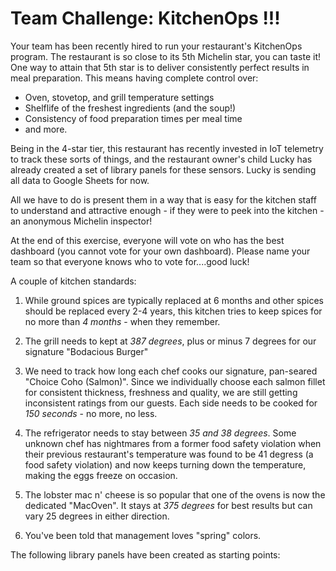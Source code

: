 # Team Challenge: KitchenOps !!! 

Your team has been recently hired to run your restaurant's KitchenOps program.  The restaurant is so close to its 5th Michelin star, you can taste it!
One way to attain that 5th star is to deliver consistently perfect results in meal preparation.  This means having complete control over:
* Oven, stovetop, and grill temperature settings
* Shelflife of the freshest ingredients (and the soup!)
* Consistency of food preparation times per meal time
* and more.

Being in the 4-star tier, this restaurant has recently invested in IoT telemetry to track these sorts of things, and the restaurant owner's child Lucky has already created a set of library panels for these sensors. Lucky is sending all data to Google Sheets for now.

All we have to do is present them in a way that is easy for the kitchen staff to understand and attractive enough -  if they were to peek into the kitchen - an anonymous Michelin inspector! 

At the end of this exercise, everyone will vote on who has the best dashboard (you cannot vote for your own dashboard).  Please name your team so that everyone knows who to vote for....good luck!

A couple of kitchen standards:
1. While ground spices are typically replaced at 6 months and other spices should be replaced every 2-4 years, this kitchen tries to keep spices for no more than *4 months* - when they remember.
 
2. The grill needs to kept at *387 degrees*, plus or minus 7 degrees for our signature "Bodacious Burger"

3. We need to track how long each chef cooks our signature, pan-seared "Choice Coho (Salmon)".  Since we individually choose each salmon fillet for consistent thickness, freshness and quality, we are still getting inconsistent ratings from our guests.  Each side needs to be cooked for *150 seconds* - no more, no less.

4. The refrigerator needs to stay between *35 and 38 degrees*.  Some unknown chef has nightmares from a former food safety violation when their previous restaurant's temperature was found to be 41 degress (a food safety violation) and now keeps turning down the temperature, making the eggs freeze on occasion.

5. The lobster mac n' cheese is so popular that one of the ovens is now the dedicated "MacOven".  It stays at *375 degrees* for best results but can vary 25 degrees in either direction.

6. You've been told that management loves "spring" colors. 


The following library panels have been created as starting points:

